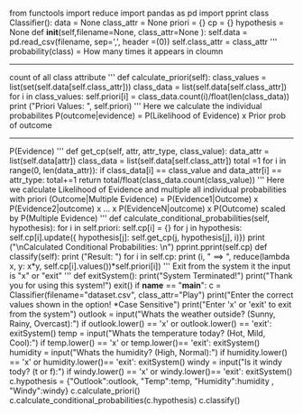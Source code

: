 from functools import reduce 
import pandas as pd 
import pprint 
class Classifier(): 
 data = None 
 class_attr = None 
 priori = {} 
 cp = {} 
 hypothesis = None 
 def __init__(self,filename=None, class_attr=None ): 
 self.data = pd.read_csv(filename, sep=',', header =(0)) 
 self.class_attr = class_attr 
 ''' 
 probability(class) = How many times it appears in cloumn 
 __________________________________________ 
 count of all class attribute 
 ''' 
 def calculate_priori(self): 
 class_values = list(set(self.data[self.class_attr])) 
 class_data = list(self.data[self.class_attr]) 
 for i in class_values: 
 self.priori[i] = class_data.count(i)/float(len(class_data)) 
 print ("Priori Values: ", self.priori) 
 ''' 
 Here we calculate the individual probabilites 
 P(outcome|evidence) = P(Likelihood of Evidence) x Prior prob of 
outcome 
 ___________________________________________ 
 P(Evidence) 
 ''' 
 def get_cp(self, attr, attr_type, class_value): 
 data_attr = list(self.data[attr]) 
 class_data = list(self.data[self.class_attr]) 
 total =1 
 for i in range(0, len(data_attr)): 
 if class_data[i] == class_value and data_attr[i] == attr_type: 
 total+=1 
 return total/float(class_data.count(class_value)) 
 ''' 
 Here we calculate Likelihood of Evidence and multiple all individual 
probabilities with priori 
 (Outcome|Multiple Evidence) = P(Evidence1|Outcome) x 
P(Evidence2|outcome) x ... x P(EvidenceN|outcome) x P(Outcome) 
 scaled by P(Multiple Evidence) 
 ''' 
 def calculate_conditional_probabilities(self, hypothesis): 
 for i in self.priori: 
 self.cp[i] = {} 
 for j in hypothesis: 
 self.cp[i].update({ hypothesis[j]: self.get_cp(j, hypothesis[j], i)}) 
 print ("\nCalculated Conditional Probabilities: \n") 
 pprint.pprint(self.cp) 
 def classify(self): 
 print ("Result: ") 
 for i in self.cp: 
 print (i, " ==> ", reduce(lambda x, y: x*y, 
self.cp[i].values())*self.priori[i]) 
''' Exit from the system it the input is "x" or "exit" ''' 
def exitSystem(): 
 print("System Terminated!") 
 print("Thank you for using this system!") 
 exit() 
if __name__ == "__main__": 
 c = Classifier(filename="dataset.csv", class_attr="Play") 
 print("Enter the correct values shown in the option! *Case Sensitive") 
 print("Enter 'x' or 'exit' to exit from the system") 
 outlook = input("Whats the weather outside? (Sunny, Rainy, 
Overcast):") 
 if outlook.lower() == 'x' or outlook.lower() == 'exit': 
 exitSystem() 
 temp = input("Whats the temperature today? (Hot, Mild, Cool):") 
 if temp.lower() == 'x' or temp.lower()== 'exit': 
 exitSystem() 
 humidity = input("Whats the humidity? (High, Normal):") 
 if humidity.lower() == 'x' or humidity.lower()== 'exit': 
 exitSystem() 
 windy = input("Is it windy tody? (t or f):") 
 if windy.lower() == 'x' or windy.lower()== 'exit': 
 exitSystem() 
 c.hypothesis = {"Outlook":outlook, "Temp":temp, 
"Humidity":humidity , "Windy":windy} 
 c.calculate_priori() 
 c.calculate_conditional_probabilities(c.hypothesis) 
 c.classify() 
